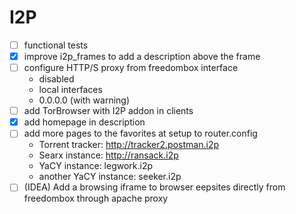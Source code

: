 # I2P
 
 - [ ] functional tests
 - [x] improve i2p_frames to add a description above the frame
 - [ ] configure HTTP/S proxy from freedombox interface
   + disabled
   + local interfaces
   + 0.0.0.0 (with warning)
 - [ ] add TorBrowser with I2P addon in clients
 - [x] add homepage in description
 - [ ] add more pages to the favorites at setup to router.config
    - Torrent tracker: http://tracker2.postman.i2p
    - Searx instance: http://ransack.i2p
    - YaCY instance: legwork.i2p
    - another YaCY instance: seeker.i2p
 - [ ] (IDEA) Add a browsing iframe to browser eepsites
       directly from freedombox through apache proxy
